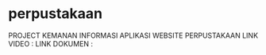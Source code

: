 # perpustakaan
PROJECT KEMANAN INFORMASI APLIKASI WEBSITE PERPUSTAKAAN
LINK VIDEO    : 
LINK DOKUMEN  : 
